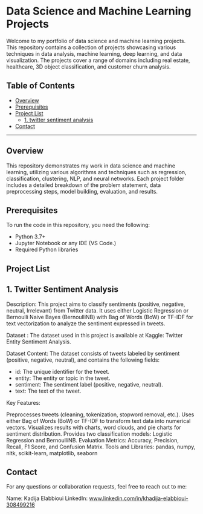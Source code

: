 # Data Science and Machine Learning Projects

Welcome to my portfolio of data science and machine learning projects. This repository contains a collection of projects showcasing various techniques in data analysis, machine learning, deep learning, and data visualization. The projects cover a range of domains including real estate, healthcare, 3D object classification, and customer churn analysis.

## Table of Contents

- [Overview](#overview)
- [Prerequisites](#prerequisites)
- [Project List](#project-list)
  - [1. twitter sentiment analysis](#1-twitter-sentiment-analysis)
- [Contact](#contact)

---

## Overview

This repository demonstrates my work in data science and machine learning, utilizing various algorithms and techniques such as regression, classification, clustering, NLP, and neural networks. Each project folder includes a detailed breakdown of the problem statement, data preprocessing steps, model building, evaluation, and results.

## Prerequisites

To run the code in this repository, you need the following:
- Python 3.7+
- Jupyter Notebook or any IDE (VS Code.)
- Required Python libraries

## Project List
## 1. Twitter Sentiment Analysis
   Description:
This project aims to classify sentiments (positive, negative, neutral, Irrelevant) from Twitter data. It uses either Logistic Regression or Bernoulli Naive Bayes (BernoulliNB) with Bag of Words (BoW) or TF-IDF for text vectorization to analyze the sentiment expressed in tweets.

   Dataset :
 The dataset used in this project is available at Kaggle: Twitter Entity Sentiment Analysis.

  Dataset Content: The dataset consists of tweets labeled by sentiment (positive, negative, neutral), and contains the following fields:

 - id: The unique identifier for the tweet.
 - entity: The entity or topic in the tweet.
 - sentiment: The sentiment label (positive, negative, neutral).
 - text: The text of the tweet.

  Key Features:

Preprocesses tweets (cleaning, tokenization, stopword removal, etc.).
Uses either Bag of Words (BoW) or TF-IDF to transform text data into numerical vectors.
Visualizes results with charts, word clouds, and pie charts for sentiment distribution.
Provides two classification models: Logistic Regression and BernoulliNB.
Evaluation Metrics: Accuracy, Precision, Recall, F1 Score, and Confusion Matrix.
Tools and Libraries: pandas, numpy, nltk, scikit-learn, matplotlib, seaborn

## Contact
For any questions or collaboration requests, feel free to reach out to me:

Name: Kadija Elabbioui
LinkedIn: www.linkedin.com/in/khadija-elabbioui-308499216

